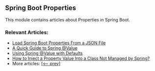 ## Spring Boot Properties

This module contains articles about Properties in Spring Boot.

### Relevant Articles:
- [Load Spring Boot Properties From a JSON File](https://www.baeldung.com/spring-boot-json-properties)
- [A Quick Guide to Spring @Value](https://www.baeldung.com/spring-value-annotation)
- [Using Spring @Value with Defaults](https://www.baeldung.com/spring-value-defaults)
- [How to Inject a Property Value Into a Class Not Managed by Spring?](https://www.baeldung.com/inject-properties-value-non-spring-class)
- More articles: [[<-- prev]](../spring-boot-properties)